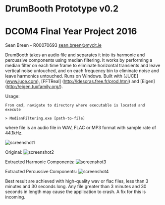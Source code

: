 # DrumBooth Prototype v0.2
# DCOM4 Final Year Project 2016
Sean Breen - R00070693
sean.breen@mycit.ie

DrumBooth takes an audio file and separates it into its harmonic and percussive components using median filtering. It works by performing a median filter on each time frame to eliminate horizontal transients and leave vertical noise untouched, and on each frequency bin to eliminate noise and leave harmonics untouched.
Runs on Windows.
Built with [JUCE] (www.juce.com), [FFTReal] (http://ldesoras.free.fr/prod.html) and [Eigen] (http://eigen.tuxfamily.org/).

Usage:

	From cmd, navigate to directory where executable is located and execute
	
	> MedianFiltering.exe [path-to-file]

where file is an audio file in WAV, FLAC or MP3 format with sample rate of 44.1kHz. 

![screenshot1](https://github.com/mangledjambon/drumbooth/blob/master/screenshots/screenshot.JPG "CLI")

Original:
![screenshot2](https://github.com/mangledjambon/drumbooth/blob/master/screenshots/original.JPG "Wave1")

Extracted Harmonic Components:
![screenshot3](https://github.com/mangledjambon/drumbooth/blob/master/screenshots/extracted_harmonic.JPG "Wave2")

Extracted Percussive Components:
![screenshot4](https://github.com/mangledjambon/drumbooth/blob/master/screenshots/extracted_percussive.JPG "wave3")

Best result are achieved with high-quality wav or flac files, less than 3 minutes and 30 seconds long. Any file greater than 3 minutes and 30 seconds in length may cause the application to crash. A fix for this is incoming. 
